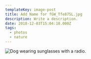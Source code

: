 ```yaml
---
templateKey: image-post
title: Add Name for fGW_Tfe87SL.jpg
description: Write a description.
date: 2018-12-03T15:04:10.000Z
tags:
  - photos
  - nature
---
```

![Dog wearing sunglasses with a radio.](/img/fGW_Tfe87SL.jpg)
